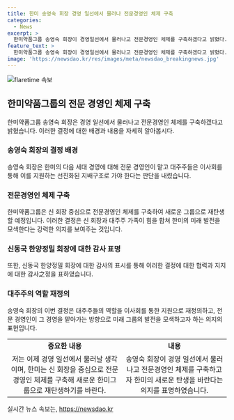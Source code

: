 ```yaml
---
title: 한미 송영숙 회장 경영 일선에서 물러나 전문경영인 체제 구축
categories:
  - News
excerpt: >
  한미약품그룹 송영숙 회장이 경영일선에서 물러나고 전문경영인 체제를 구축하겠다고 밝혔다. 이에 대해 신 회장이 이사회를 통해 전문경영인을 지원하는 선진화된 지배구조로 가야 한다는 결정을 내린 것으로 전해졌다. 이에 대주주 가족과 신 회장이 힘을 합쳐 새로운 한미그룹으로 재탄생할 것을 강조했다.
feature_text: >
  한미약품그룹 송영숙 회장이 경영일선에서 물러나고 전문경영인 체제를 구축하겠다고 밝혔다. 이에 대해 신 회장이 이사회를 통해 전문경영인을 지원하는 선진화된 지배구조로 가야 한다는 결정을 내린 것으로 전해졌다. 이에 대주주 가족과 신 회장이 힘을 합쳐 새로운 한미그룹으로 재탄생할 것을 강조했다.
image: 'https://newsdao.kr/res/images/meta/newsdao_breakingnews.jpg'
---
```


<p><img src="https://newsdao.kr/res/images/meta/newsdao_breakingnews.jpg" alt="flaretime 속보" /></p>

<h2 data-ke-size="size26">한미약품그룹의 전문 경영인 체제 구축</h2>

<p data-ke-size="size16">한미약품그룹 송영숙 회장은 경영 일선에서 물러나고 전문경영인 체제를 구축하겠다고 밝혔습니다. 이러한 결정에 대한 배경과 내용을 자세히 알아봅시다.</p>

<h3>송영숙 회장의 결정 배경</h3>

<p data-ke-size="size16">송영숙 회장은 한미의 다음 세대 경영에 대해 전문 경영인이 맡고 대주주들은 이사회를 통해 이를 지원하는 선진화된 지배구조로 가야 한다는 판단을 내렸습니다.</p>

<h3>전문경영인 체제 구축</h3>

<p data-ke-size="size16">한미약품그룹은 신 회장 중심으로 전문경영인 체제를 구축하여 새로운 그룹으로 재탄생할 예정입니다. 이러한 결정은 신 회장과 대주주 가족이 힘을 합쳐 한미의 미래 발전을 모색한다는 강력한 의지를 보여주는 것입니다.</p>

<h3>신동국 한양정밀 회장에 대한 감사 표명</h3>

<p data-ke-size="size16">또한, 신동국 한양정밀 회장에 대한 감사의 표시를 통해 이러한 결정에 대한 협력과 지지에 대한 감사之정을 표하였습니다.</p>

<h3>대주주의 역할 재정의</h3>

<p data-ke-size="size16">송영숙 회장의 이번 결정은 대주주들의 역할을 이사회를 통한 지원으로 재정의하고, 전문 경영인이 그 경영을 맡아가는 방향으로 미래 그룹의 발전을 모색하고자 하는 의지의 표현입니다.</p>

<table>
    <tr>
        <td style="text-align: center; height: 17px;"><b>중요한 내용</b></td>
        <td style="text-align: center; height: 17px;"><b>내용</b></td>
    </tr>
    <tr>
        <td style="text-align: center;">저는 이제 경영 일선에서 물러날 생각이며, 한미는 신 회장을 중심으로 전문경영인 체제를 구축해 새로운 한미그룹으로 재탄생하기를 바란다.</td>
        <td style="text-align: center;">송영숙 회장이 경영 일선에서 물러나고 전문경영인 체제를 구축하고자 한미의 새로운 탄생을 바란다는 의지를 표명하였습니다.</td>
    </tr>
</table>
실시간 뉴스 속보는, <a href="https://newsdao.kr" rel="dofollow">https://newsdao.kr</a>


